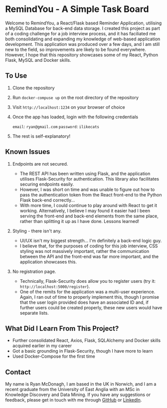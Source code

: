 # RemindYou - A Simple Task Board

Welcome to RemindYou, a React/Flask based Reminder Application, utilising a MySQL Database for back-end data storage. I created this project as part of a coding challenge for a job interview process, and it has faciliated me both consolidating and expanding my knowledge of web-based application development. This application was produced over a few days, and I am still new to the field, so improvements are likely to be found everywhere. However, I hope that this repository showcases some of my React, Python Flask, MySQL and Docker skills.

## To Use

1)  Clone the repository
2)  Run `docker-compuse up` on the root directory of the repository
3)  Visit `http://localhost:1234` on your browser of choice
4)  Once the app has loaded, login with the following credentials

    `email`: `ryan@gmail.com`
    `password`: `ilikecats`

5)  The rest is self-explanatory!

## Known Issues

1)  Endpoints are not secured.
    -  The REST API has been written using Flask, and the application utilises Flask-Security for authentication. This library also facilitates securing endpoints easily.
    - However, I was short on time and was unable to figure out how to pass the authentication token from the React front-end to the Python Flask back-end correctly...
    - With more time, I could continue to play around with React to get it working. Alternatively, I believe I may found it easier had I been serving the front-end and back-end elements from the same place, rather than splitting it up as I have done. Lessons learned!

2)  Styling - there isn't any.
    -  UI/UX isn't my biggest strength... I'm definitely a back-end logic guy.
    -  I believe that, for the purposes of coding for this job interview, CSS styling was not massively important, rather the communication between the API and the front-end was far more important, and the application showcases this.

3)  No registration page.
    -  Technically, Flask-Security does allow you to register users (try it: `http://localhost:5000/register`).
    -  One of the remits for the application was a multi-user experience. Again, I ran out of time to properly implement this, though I promise that the user login provided does have an associated ID and, if further users could be created properly, these new users would have separate lists.

## What Did I Learn From This Project?

-  Further consolidated React, Axios, Flask, SQLAlchemy and Docker skills acquired earlier in my career
-  Got a basic grounding in Flask-Security, though I have more to learn
-  Used Docker-Compose for the first time

## Contact

My name is Ryan McDonagh, I am based in the UK in Norwich, and I am a recent graduate from the University of East Anglia with an MSc in Knowledge Discovery and Data Mining. If you have any suggestions or feedback, please get in touch with me through [GitHub](https://github.com/RyanMcDonagh) or [LinkedIn](https://www.linkedin.com/in/ryanjamesmcdonagh/).

